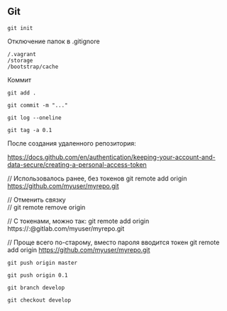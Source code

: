 ## Git

    git init

Отключение папок в .gitignore

    /.vagrant
    /storage
    /bootstrap/cache

Коммит

    git add .

    git commit -m "..."

    git log --oneline

    git tag -a 0.1

После создания удаленного репозитория:

https://docs.github.com/en/authentication/keeping-your-account-and-data-secure/creating-a-personal-access-token

//  Использовалось ранее, без токенов
      git remote add origin https://github.com/myuser/myrepo.git

//  Отменить связку    
//    git remote remove origin

// C токенами, можно так:
    git remote add origin https://<access-token-name>:<access-token>@gitlab.com/myuser/myrepo.git

// Проще всего по-старому, вместо пароля вводится токен
    git remote add origin https://github.com/myuser/myrepo.git


    git push origin master

    git push origin 0.1

    git branch develop

    git checkout develop